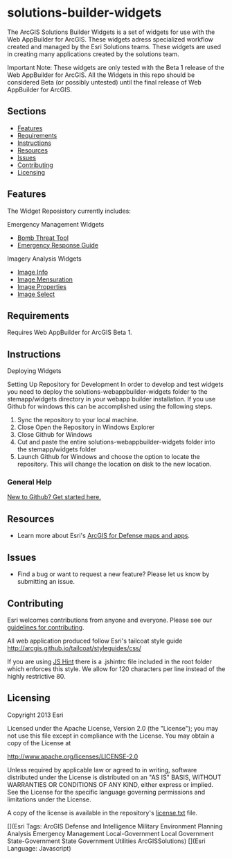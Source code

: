# solutions-builder-widgets
The ArcGIS Solutions Builder Widgets is a set of widgets for use with the Web AppBuilder for ArcGIS. These widgets adress specialized workflow created and managed by the Esri Solutions teams. These widgets are used in creating many applications created by the solutions team. 

Important Note: These widgets are only tested with the Beta 1 release of the Web AppBuilder for ArcGIS. All the Widgets in this repo should be considered Beta (or possibly untested) until the final release of Web AppBuilder for ArcGIS.
## Sections

* [Features](#features)
* [Requirements](#requirements)
* [Instructions](#instructions)
* [Resources](#resources)
* [Issues](#issues)
* [Contributing](#contributing)
* [Licensing](#licensing)

## Features
The Widget Reposistory currently includes:

Emergency Management Widgets

* [Bomb Threat Tool](./BombThreat/README.md)
* [Emergency Response Guide](./ERG/README.md)

Imagery Analysis Widgets

* [Image Info](./ImageInfo/README.md)
* [Image Mensuration](./ImageMensuration/README.md)
* [Image Properties](./ImageProperties/README.md)
* [Image Select](./ImageSelect/README.md)


## Requirements
Requires Web AppBuilder for ArcGIS Beta 1.

## Instructions
Deploying Widgets

Setting Up Repository for Development
In order to develop and test widgets you need to deploy the solutions-webappbuilder-widgets folder to the stemapp/widgets directory in your webapp builder installation. If you use Github for windows this can be accomplished using the following steps.

1. Sync the repository to your local machine.
2. Close Open the Repository in Windows Explorer
3. Close Github for Windows
4. Cut and paste the entire solutions-webappbuilder-widgets folder into the stemapp/widgets folder
5. Launch Github for Windows and choose the option to locate the repository. This will change the location on disk to the new location. 

### General Help
[New to Github? Get started here.](http://htmlpreview.github.com/?https://github.com/Esri/esri.github.com/blob/master/help/esri-getting-to-know-github.html)


## Resources

* Learn more about Esri's [ArcGIS for Defense maps and apps](http://resources.arcgis.com/en/communities/defense-and-intelligence/).

## Issues

* Find a bug or want to request a new feature?  Please let us know by submitting an issue.

## Contributing

Esri welcomes contributions from anyone and everyone. Please see our [guidelines for contributing](https://github.com/esri/contributing).

All web application produced follow Esri's tailcoat style guide
http://arcgis.github.io/tailcoat/styleguides/css/

If you are using [JS Hint](http://http://www.jshint.com/) there is a .jshintrc file included in the root folder which enforces this style.
We allow for 120 characters per line instead of the highly restrictive 80. 

## Licensing

Copyright 2013 Esri

Licensed under the Apache License, Version 2.0 (the "License");
you may not use this file except in compliance with the License.
You may obtain a copy of the License at

   http://www.apache.org/licenses/LICENSE-2.0

Unless required by applicable law or agreed to in writing, software
distributed under the License is distributed on an "AS IS" BASIS,
WITHOUT WARRANTIES OR CONDITIONS OF ANY KIND, either express or implied.
See the License for the specific language governing permissions and
limitations under the License.

A copy of the license is available in the repository's
[license.txt](license.txt) file.

[](Esri Tags: ArcGIS Defense and Intelligence Military Environment Planning Analysis Emergency Management Local-Government Local Government State-Government State Government Utilities ArcGISSolutions)
[](Esri Language: Javascript)
